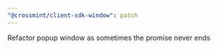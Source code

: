 ```yaml
---
"@crossmint/client-sdk-window": patch
---
```


Refactor popup window as sometimes the promise never ends
